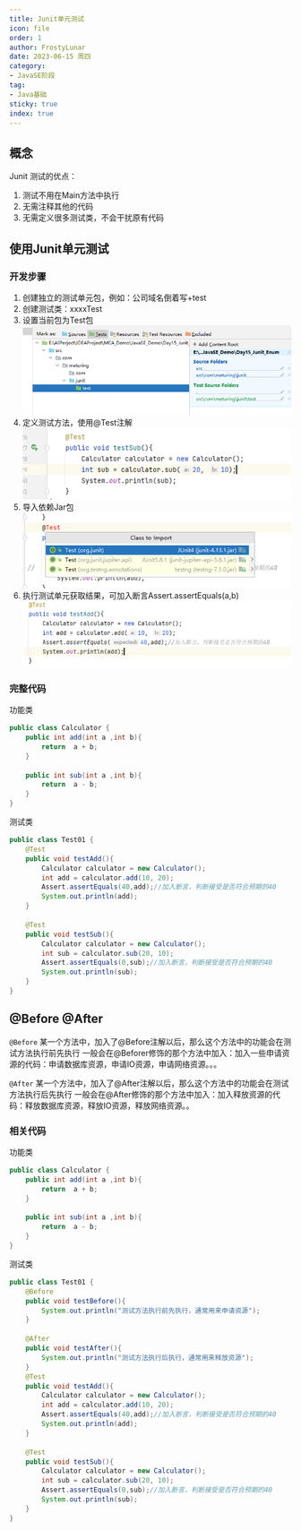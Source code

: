 ```yaml
---
title: Junit单元测试
icon: file
order: 1
author: FrostyLunar
date: 2023-06-15 周四
category:
- JavaSE阶段
tag:
- Java基础
sticky: true
index: true
---
```



## 概念

Junit 测试的优点：
1.  测试不用在Main方法中执行
2.  无需注释其他的代码
3.  无需定义很多测试类，不会干扰原有代码

## 使用Junit单元测试

### 开发步骤

1.  创建独立的测试单元包，例如：公司域名倒着写+test
2.  创建测试类：xxxxTest
3.  设置当前包为Test包
    ![](./image/image_bLMHG0rvw2.png)
4.  定义测试方法，使用@Test注解
    ![](./image/image_MKxl_zLM4j.png)
5.  导入依赖Jar包
    ![](./image/image_0zWSDwdIrT.png)
6.  执行测试单元获取结果，可加入断言Assert.assertEquals(a,b)
    ![](./image/image_FGXrpwNiBp.png)

### 完整代码

功能类
```java
public class Calculator {
	public int add(int a ,int b){
		return  a + b;
	}
	
	public int sub(int a ,int b){
		return  a - b;
	}
}

```

测试类
```java
public class Test01 {
	@Test
	public void testAdd(){
		Calculator calculator = new Calculator();
		int add = calculator.add(10, 20);
		Assert.assertEquals(40,add);//加入断言，判断接受是否符合预期的40
		System.out.println(add);
	}
	
	@Test
	public void testSub(){
		Calculator calculator = new Calculator();
		int sub = calculator.sub(20, 10);
		Assert.assertEquals(0,sub);//加入断言，判断接受是否符合预期的40
		System.out.println(sub);
	}
}
```

## @Before @After

`@Before`
某一个方法中，加入了@Before注解以后，那么这个方法中的功能会在测试方法执行前先执行
一般会在@Beforer修饰的那个方法中加入：加入一些申请资源的代码：申请数据库资源，申请IO资源，申请网络资源。。。

`@After`
某一个方法中，加入了@After注解以后，那么这个方法中的功能会在测试方法执行后先执行
一般会在@After修饰的那个方法中加入：加入释放资源的代码：释放数据库资源，释放IO资源，释放网络资源。。

### 相关代码

功能类
```java
public class Calculator {
	public int add(int a ,int b){
		return  a + b;
	}
	
	public int sub(int a ,int b){
		return  a - b;
	}
}

```

测试类
```java
public class Test01 {
	@Before
	public void testBefore(){
		System.out.println("测试方法执行前先执行，通常用来申请资源");
	}
	
	@After
	public void testAfter(){
		System.out.println("测试方法执行后执行，通常用来释放资源");
	}
	@Test
	public void testAdd(){
		Calculator calculator = new Calculator();
		int add = calculator.add(10, 20);
		Assert.assertEquals(40,add);//加入断言，判断接受是否符合预期的40
		System.out.println(add);
	}
	
	@Test
	public void testSub(){
		Calculator calculator = new Calculator();
		int sub = calculator.sub(20, 10);
		Assert.assertEquals(0,sub);//加入断言，判断接受是否符合预期的40
		System.out.println(sub);
	}
}
```
